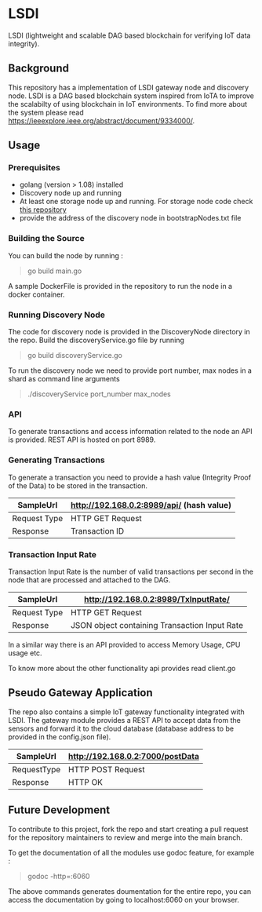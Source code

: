 # LSDI

LSDI (lightweight and scalable DAG based blockchain for verifying IoT data integrity).


## Background

This repository has a implementation of LSDI gateway node and discovery node. LSDI is a DAG based blockchain system inspired from IoTA to improve the scalabilty of using blockchain in IoT environments. To find more about the system please read https://ieeexplore.ieee.org/abstract/document/9334000/.

## Usage

### Prerequisites

- golang (version > 1.08) installed
- Discovery node up and running
- At least one storage node up and running. For storage node code check [this repository](https://github.com/sumanthcherupally/LSDI_SN)
- provide the address of the discovery node in bootstrapNodes.txt file

### Building the Source 

You can build the node by running :
> go build main.go 

A sample DockerFile is provided in the repository to run the node in a docker container.

### Running Discovery Node
The code for discovery node is provided in the DiscoveryNode directory in the repo. Build the discoveryService.go file by running
> go build discoveryService.go

To run the discovery node we need to provide port number, max nodes in a shard as command line arguments
> ./discoveryService port_number max_nodes


### API

To generate transactions and access information related to the node an API is provided. REST API is hosted on port 8989.

### Generating Transactions

To generate a transaction you need to provide a hash value (Integrity Proof of the Data) to be stored in the transaction.

SampleUrl    | http://192.168.0.2:8989/api/ (hash value)
---          | ---
Request Type | HTTP GET Request
Response     | Transaction ID

### Transaction Input Rate

Transaction Input Rate is the number of valid transactions per second in the node that are processed and attached to the DAG. 

SampleUrl    | http://192.168.0.2:8989/TxInputRate/
---          | ---
Request Type | HTTP GET Request
Response     | JSON object containing Transaction Input Rate

In a similar way there is an API provided to access Memory Usage, CPU usage etc.

To know more about the other functionality api provides read client.go 

## Pseudo Gateway Application

The repo also contains a simple IoT gateway functionality integrated with LSDI. The gateway module provides a REST API to accept data from the sensors and forward it to the cloud database (database address to be provided in the config.json file). 

SampleUrl   | http://192.168.0.2:7000/postData 
---         | ---
RequestType | HTTP POST Request
Response    | HTTP OK 


## Future Development

To contribute to this project, fork the repo and start creating a pull request for the repository maintainers to review and merge into the main branch. 

To get the documentation of all the modules use godoc feature, for example :
> godoc -http=:6060
 
The above commands generates doumentation for the entire repo, you can access the documentation by going to localhost:6060 on your browser.





